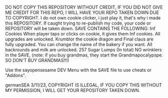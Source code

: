DO NOT COPY THIS REPOSITORY WITHOUT CREDIT, IF YOU DID NOT GIVE ME CREDIT FOR THIS REPO, I WILL HAVE YOUR REPO TAKEN DOWN DUE TO COPYRIGHT.
I do not own cookie clicker, i just play it, that's why i made this REPOSITORY. If caught trying to re-publish my code, your code or REPOSITORY will be taken down.
SAVE CONTAINS THE FOLLOWING:
Inf Cookies
When player taps or clicks on cookie, it gives them Inf cookies.
All upgrades are unlocked.
Krumblor the cookie dragon and Final claus are fully upgraded.
You can change the name of the bakery if you want.
All backrounds and milk are unlocked.
257 Sugar Lumps (In total)
NO wrinklers in the SAVE, (note: if you buy grandmas, they start the Grandmapocalypspe. SO DON'T BUY GRANDMAS!!!)

Use the sayopensesame DEV Menu with the SAVE file to use cheats or "Addons".

germanSEA 3/11/23, COPYRIGHT IS ILLEGAL, IF YOU COPY THIS WITHOUT MY PERMISSION, I WILL GET YOUR REPOSITORY TAKEN DOWN.


